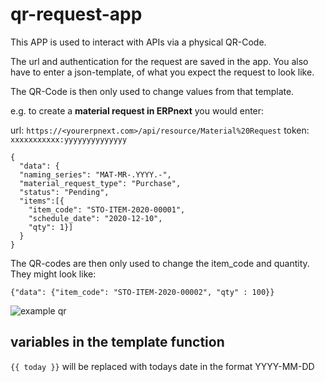 # qr-request-app

This APP is used to interact with APIs via a physical QR-Code. 

The url and authentication for the request are saved in the app. You also have to enter a json-template, of what you expect the request to look like. 

The QR-Code is then only used to change values from that template. 



e.g. to create a **material request in ERPnext** you would enter: 

url: `https://<yourerpnext.com>/api/resource/Material%20Request`
token: `xxxxxxxxxxx:yyyyyyyyyyyyyy`

```json-template: 
{
  "data": {
  "naming_series": "MAT-MR-.YYYY.-",
  "material_request_type": "Purchase",
  "status": "Pending",
  "items":[{
    "item_code": "STO-ITEM-2020-00001",
    "schedule_date": "2020-12-10",
    "qty": 1}]
  }
}
```


The QR-codes are then only used to change the item_code and quantity. They might look like: 

 `{"data": {"item_code": "STO-ITEM-2020-00002", "qty" : 100}}`
 
 
![example qr](https://api.qrserver.com/v1/create-qr-code/?data=+%7B%22data%22%3A+%7B%22item_code%22%3A+%22STO-ITEM-2020-00002%22%2C+%22qty%22+%3A+100%7D%7D&size=220x220&margin=0)

##  variables in the template function 

`{{ today }}`
will be replaced with todays date in the format YYYY-MM-DD
